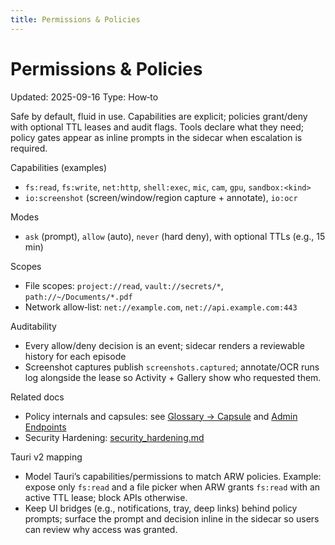 ```yaml
---
title: Permissions & Policies
---
```


# Permissions & Policies
Updated: 2025-09-16
Type: How‑to

Safe by default, fluid in use. Capabilities are explicit; policies grant/deny with optional TTL leases and audit flags. Tools declare what they need; policy gates appear as inline prompts in the sidecar when escalation is required.

Capabilities (examples)
- `fs:read`, `fs:write`, `net:http`, `shell:exec`, `mic`, `cam`, `gpu`, `sandbox:<kind>`
- `io:screenshot` (screen/window/region capture + annotate), `io:ocr`

Modes
- `ask` (prompt), `allow` (auto), `never` (hard deny), with optional TTLs (e.g., 15 min)

Scopes
- File scopes: `project://read`, `vault://secrets/*`, `path://~/Documents/*.pdf`
- Network allow‑list: `net://example.com`, `net://api.example.com:443`

Auditability
- Every allow/deny decision is an event; sidecar renders a reviewable history for each episode
- Screenshot captures publish `screenshots.captured`; annotate/OCR runs log alongside the lease so Activity + Gallery show who requested them.

Related docs
- Policy internals and capsules: see [Glossary → Capsule](../GLOSSARY.md) and [Admin Endpoints](admin_endpoints.md)
- Security Hardening: [security_hardening.md](security_hardening.md)

Tauri v2 mapping
- Model Tauri’s capabilities/permissions to match ARW policies. Example: expose only `fs:read` and a file picker when ARW grants `fs:read` with an active TTL lease; block APIs otherwise.
- Keep UI bridges (e.g., notifications, tray, deep links) behind policy prompts; surface the prompt and decision inline in the sidecar so users can review why access was granted.
